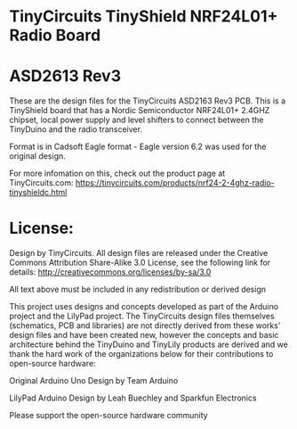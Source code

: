 # TinyCircuits TinyShield NRF24L01+ Radio Board
# ASD2613 Rev3

These are the design files for the TinyCircuits ASD2163 Rev3 PCB.  This is a TinyShield board that has a Nordic Semiconductor NRF24L01+ 2.4GHZ  chipset, local power supply and level shifters to connect between the TinyDuino and the radio transceiver. 

Format is in Cadsoft Eagle format - Eagle version 6.2 was used for the original design.

For more infomation on this, check out the product page at TinyCircuits.com:  https://tinycircuits.com/products/nrf24-2-4ghz-radio-tinyshieldc.html



# License:

Design by TinyCircuits.
All design files are released under the Creative Commons Attribution Share-Alike 3.0 License, see the following link for details: http://creativecommons.org/licenses/by-sa/3.0

All text above must be included in any redistribution or derived design

This project uses designs and concepts developed as part of the Arduino project and the LilyPad project.  The TinyCircuits design files themselves (schematics, PCB and libraries) are not directly derived from these works' design files and have been created new, however the concepts and basic architecture behind the TinyDuino and TinyLily products are derived and we thank the hard work of the organizations below for their contributions to open-source hardware:
  
Original Arduino Uno Design by Team Arduino

LilyPad Arduino Design by Leah Buechley and Sparkfun Electronics

Please support the open-source hardware community 
